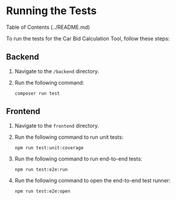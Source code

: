 # Running the Tests

Table of Contents (../README.md)

To run the tests for the Car Bid Calculation Tool, follow these steps:

## Backend

1. Navigate to the `/backend` directory.
2. Run the following command:

   `composer run test`

## Frontend

1. Navigate to the `frontend` directory.
2. Run the following command to run unit tests:

   `npm run test:unit:coverage`

3. Run the following command to run end-to-end tests:

   `npm run test:e2e:run`

4. Run the following command to open the end-to-end test runner:

   `npm run test:e2e:open`
